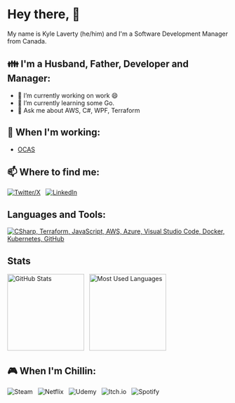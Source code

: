 # Hey there, 👋

My name is Kyle Laverty (he/him) and I'm a Software Development Manager from Canada.

## 👪 I'm a Husband, Father, Developer and Manager:
- 🔭 I’m currently working on work 😄
- 🌱 I’m currently learning some Go.
- 💬 Ask me about AWS, C#, WPF, Terraform

## 💼 When I'm working:
- [OCAS](https://www.ocas.ca/)

## 📫 Where to find me:
[![Twitter/X](https://skillicons.dev/icons?i=twitter)](https://twitter.com/kylelaverty) &nbsp;
[![LinkedIn](https://skillicons.dev/icons?i=linkedin)](https://www.linkedin.com/in/kylelaverty/) &nbsp;


## Languages and Tools:
[![CSharp, Terraform, JavaScript, AWS, Azure, Visual Studio Code, Docker, Kubernetes, GitHub](https://skillicons.dev/icons?i=cs,terraform,js,aws,azure,vscode,docker,kubernetes,github)](https://skillicons.dev)

## Stats

<p>
    <img height=175 alt="GitHub Stats" src="https://github-readme-stats.vercel.app/api?username=kylelaverty&show_icons=true&count_private=true&theme=light" />&nbsp;&nbsp;
    <img height=175 alt="Most Used Languages" src="https://github-readme-stats.vercel.app/api/top-langs/?username=kylelaverty&count_private=true&layout=compact&theme=light" />&nbsp;&nbsp;
</p>

## 🎮 When I'm Chillin:

![Steam](https://img.shields.io/badge/steam-%23000000.svg?style=for-the-badge&logo=steam&logoColor=white) &nbsp;
![Netflix](https://img.shields.io/badge/Netflix-E50914?style=for-the-badge&logo=netflix&logoColor=white) &nbsp;
![Udemy](https://img.shields.io/badge/Udemy-A435F0?style=for-the-badge&logo=Udemy&logoColor=white) &nbsp;
![Itch.io](https://img.shields.io/badge/Itch-%23FF0B34.svg?style=for-the-badge&logo=Itch.io&logoColor=white) &nbsp;
![Spotify](https://img.shields.io/badge/Spotify-1ED760?style=for-the-badge&logo=spotify&logoColor=white)